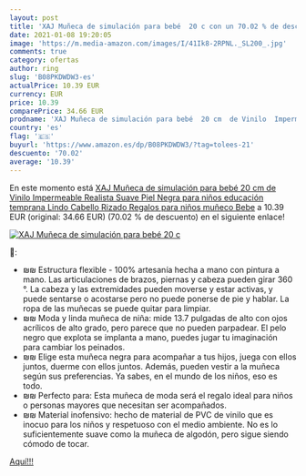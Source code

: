 ```yaml
---
layout: post
title: 'XAJ Muñeca de simulación para bebé  20 c con un 70.02 % de descuento'
date: 2021-01-08 19:20:05
image: 'https://m.media-amazon.com/images/I/41Ik8-2RPNL._SL200_.jpg'
comments: true
category: ofertas
author: ring
slug: 'B08PKDWDW3-es'
actualPrice: 10.39 EUR
currency: EUR
price: 10.39
comparePrice: 34.66 EUR
prodname: 'XAJ Muñeca de simulación para bebé  20 cm  de Vinilo  Impermeable  Realista  Suave  Piel Negra  para niños  educación temprana Lindo Cabello Rizado Regalos para niños muñeco Bebe'
country: 'es'
flag: '🇪🇸'
buyurl: 'https://www.amazon.es/dp/B08PKDWDW3/?tag=tolees-21'
descuento: '70.02'
average: '10.39'
---
```


En este momento está [XAJ Muñeca de simulación para bebé  20 cm  de Vinilo  Impermeable  Realista  Suave  Piel Negra  para niños  educación temprana Lindo Cabello Rizado Regalos para niños muñeco Bebe](https://www.amazon.es/dp/B08PKDWDW3/?tag=tolees-21) a 10.39 EUR (original: 34.66 EUR) (70.02 %  de descuento) en el siguiente enlace!

[![XAJ Muñeca de simulación para bebé  20 c](https://m.media-amazon.com/images/I/41Ik8-2RPNL._SL200_.jpg)](https://www.amazon.es/dp/B08PKDWDW3/?tag=tolees-21)

🔎:

- ₪₪ Estructura flexible - 100% artesanía hecha a mano con pintura a mano. Las articulaciones de brazos, piernas y cabeza pueden girar 360 °. La cabeza y las extremidades pueden moverse y estar activas, y puede sentarse o acostarse pero no puede ponerse de pie y hablar. La ropa de las muñecas se puede quitar para limpiar.
- ₪₪ Moda y linda muñeca de niña: mide 13.7 pulgadas de alto con ojos acrílicos de alto grado, pero parece que no pueden parpadear. El pelo negro que explota se implanta a mano, puedes jugar tu imaginación para cambiar los peinados.
- ₪₪ Elige esta muñeca negra para acompañar a tus hijos, juega con ellos juntos, duerme con ellos juntos. Además, pueden vestir a la muñeca según sus preferencias. Ya sabes, en el mundo de los niños, eso es todo.
- ₪₪ Perfecto para: Esta muñeca de moda será el regalo ideal para niños o personas mayores que necesitan ser acompañados.
- ₪₪ Material inofensivo: hecho de material de PVC de vinilo que es inocuo para los niños y respetuoso con el medio ambiente. No es lo suficientemente suave como la muñeca de algodón, pero sigue siendo cómodo de tocar.

[Aquí!!!](https://www.amazon.es/dp/B08PKDWDW3/?tag=tolees-21)
